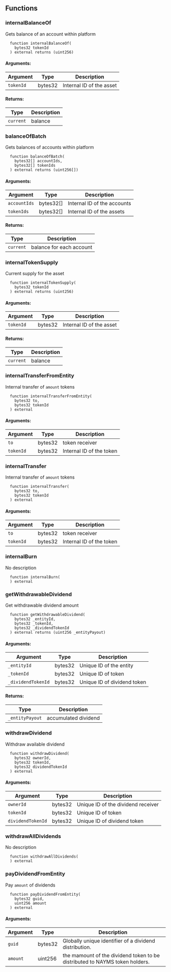 ## Functions
### internalBalanceOf
Gets balance of an account within platform
```solidity
  function internalBalanceOf(
    bytes32 tokenId
  ) external returns (uint256)
```
#### Arguments:
| Argument | Type | Description |
| --- | --- | --- |
|`tokenId` | bytes32 | Internal ID of the asset
#### Returns:
| Type | Description |
| --- | --- |
|`current` | balance
### balanceOfBatch
Gets balances of accounts within platform
```solidity
  function balanceOfBatch(
    bytes32[] accountIds,
    bytes32[] tokenIds
  ) external returns (uint256[])
```
#### Arguments:
| Argument | Type | Description |
| --- | --- | --- |
|`accountIds` | bytes32[] | Internal ID of the accounts
|`tokenIds` | bytes32[] | Internal ID of the assets
#### Returns:
| Type | Description |
| --- | --- |
|`current` | balance for each account
### internalTokenSupply
Current supply for the asset
```solidity
  function internalTokenSupply(
    bytes32 tokenId
  ) external returns (uint256)
```
#### Arguments:
| Argument | Type | Description |
| --- | --- | --- |
|`tokenId` | bytes32 | Internal ID of the asset
#### Returns:
| Type | Description |
| --- | --- |
|`current` | balance
### internalTransferFromEntity
Internal transfer of `amount` tokens
```solidity
  function internalTransferFromEntity(
    bytes32 to,
    bytes32 tokenId
  ) external
```
#### Arguments:
| Argument | Type | Description |
| --- | --- | --- |
|`to` | bytes32 | token receiver
|`tokenId` | bytes32 | Internal ID of the token
### internalTransfer
Internal transfer of `amount` tokens
```solidity
  function internalTransfer(
    bytes32 to,
    bytes32 tokenId
  ) external
```
#### Arguments:
| Argument | Type | Description |
| --- | --- | --- |
|`to` | bytes32 | token receiver
|`tokenId` | bytes32 | Internal ID of the token
### internalBurn
No description
```solidity
  function internalBurn(
  ) external
```
### getWithdrawableDividend
Get withdrawable dividend amount
```solidity
  function getWithdrawableDividend(
    bytes32 _entityId,
    bytes32 _tokenId,
    bytes32 _dividendTokenId
  ) external returns (uint256 _entityPayout)
```
#### Arguments:
| Argument | Type | Description |
| --- | --- | --- |
|`_entityId` | bytes32 | Unique ID of the entity
|`_tokenId` | bytes32 | Unique ID of token
|`_dividendTokenId` | bytes32 | Unique ID of dividend token
#### Returns:
| Type | Description |
| --- | --- |
|`_entityPayout` | accumulated dividend
### withdrawDividend
Withdraw available dividend
```solidity
  function withdrawDividend(
    bytes32 ownerId,
    bytes32 tokenId,
    bytes32 dividendTokenId
  ) external
```
#### Arguments:
| Argument | Type | Description |
| --- | --- | --- |
|`ownerId` | bytes32 | Unique ID of the dividend receiver
|`tokenId` | bytes32 | Unique ID of token
|`dividendTokenId` | bytes32 | Unique ID of dividend token
### withdrawAllDividends
No description
```solidity
  function withdrawAllDividends(
  ) external
```
### payDividendFromEntity
Pay `amount` of dividends
```solidity
  function payDividendFromEntity(
    bytes32 guid,
    uint256 amount
  ) external
```
#### Arguments:
| Argument | Type | Description |
| --- | --- | --- |
|`guid` | bytes32 | Globally unique identifier of a dividend distribution.
|`amount` | uint256 | the mamount of the dividend token to be distributed to NAYMS token holders.
